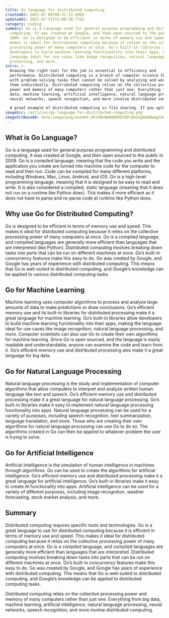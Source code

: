 ```yaml
---
title: Go language for distributed computing
createdAt: 2022-07-09T06:31:13.490Z
updatedAt: 2022-07-17T15:00:30.776Z
category: coding
summary: Go is a language used for general purpose programming and distributed
  computing. It was created at Google, and then open sourced to the public in
  2009. Go is designed to be efficient in terms of memory use and speed. This
  makes it ideal for distributed computing because it relies on the collective
  processing power of many computers at once. Go’s built-in libraries allow
  developers to build machine learning functionality into their apps, making the
  language ideal for use cases like image recognition, natural language
  processing, and more.
intro: >-
  Knowing the right tool for the job is essential to efficiency and
  performance. Distributed computing is a branch of computer science that deals
  with problem-solving tasks that cannot be solved by analyzing and working with
  them individually. Distributed computing relies on the collective processing
  power and memory of many computers rather than just one. Everything from big
  data, machine learning, artificial intelligence, natural language processing,
  neural networks, speech recognition, and more involve distributed computing. 

  A great example of distributed computing is file sharing. If you upload a file to Dropbox or Google Drive, it’s stored on multiple servers at once rather than locally on your hard drive or in a folder on your desktop like normal files. The same concept is true for distributed computation: instead of running an application within individual software running on your operating system (like when you run a program on Word or Excel), it involves breaking down the processes into smaller parts that can each be run independently on different machines at once.
imageSrc: /articles/go-language-for-distributed-computing.png
imageSrcBase64: data:image/png;base64,UklGRnQAAABXRUJQVlA4IGgAAABwAgCdASoKAAoAAUAmJQBYfAm5EAE5vWpQptAAAP77ZAGbh6Jik2p1+v/6cqf3zwX0pyz/ioVxff8bX6eNzF+2NKzn2PAAm7Uz4R7dX8dEbO4wPVo4/cSj85UWAD2jd1l4+Z/qrEgAAA==
---
```


## What is Go Language?

Go is a language used for general purpose programming and distributed computing. It was created at Google, and then open sourced to the public in 2009.
Go is a compiled language, meaning that the code you write and the application you create are turned into machine code for the computer to read and then run. Code can be compiled for many different platforms, including Windows, Mac, Linux, Android, and iOS.
Go is a high-level programming language, meaning that it is designed to be easy to read and write.
It is also considered a compiled, static language (meaning that it does not run on a runtime like Python does). This makes it more efficient as it does not have to parse and re-parse code at runtime like Python does.

## Why use Go for Distributed Computing?

Go is designed to be efficient in terms of memory use and speed. This makes it ideal for distributed computing because it relies on the collective processing power of many computers at once.
Go is a compiled language, and compiled languages are generally more efficient than languages that are interpreted (like Python).
Distributed computing involves breaking down tasks into parts that can be run on different machines at once. Go’s built-in concurrency features make this easy to do.
Go was created by Google, and Google has years of experience with distributed computing. This means that Go is well-suited to distributed computing, and Google’s knowledge can be applied to various distributed computing tasks.

## Go for Machine Learning

Machine learning uses computer algorithms to process and analyze large amounts of data to make predictions or draw conclusions. Go’s efficient memory use and its built-in libraries for distributed processing make it a great language for machine learning.
Go’s built-in libraries allow developers to build machine learning functionality into their apps, making the language ideal for use cases like image recognition, natural language processing, and more.
Computer scientists can also use Go to create their own algorithms for machine learning. Since Go is open sourced, and the language is easily readable and understandable, anyone can examine the code and learn from it.
Go’s efficient memory use and distributed processing also make it a great language for big data.

## Go for Natural Language Processing

Natural language processing is the study and implementation of computer algorithms that allow computers to interpret and analyze written human language like text and speech. Go’s efficient memory use and distributed processing make it a great language for natural language processing.
Go’s built-in libraries make it easy to implement natural language processing functionality into apps.
Natural language processing can be used for a variety of purposes, including speech recognition, text summarization, language translation, and more.
Those who are creating their own algorithms for natural language processing can use Go to do so. The algorithms created in Go can then be applied to whatever problem the user is trying to solve.

## Go for Artificial Intelligence

Artificial intelligence is the simulation of human intelligence in machines through algorithms. Go can be used to create the algorithms for artificial intelligence.
Go’s efficient memory use and distributed processing make it a great language for artificial intelligence.
Go’s built-in libraries make it easy to create AI functionality into apps.
Artificial intelligence can be used for a variety of different purposes, including image recognition, weather forecasting, stock market analysis, and more.

## Summary

Distributed computing requires specific tools and technologies. Go is a great language to use for distributed computing because it is efficient in terms of memory use and speed. This makes it ideal for distributed computing because it relies on the collective processing power of many computers at once. Go is a compiled language, and compiled languages are generally more efficient than languages that are interpreted. Distributed computing involves breaking down tasks into parts that can be run on different machines at once. Go’s built-in concurrency features make this easy to do. Go was created by Google, and Google has years of experience with distributed computing. This means that Go is well-suited to distributed computing, and Google’s knowledge can be applied to distributed computing tasks.

Distributed computing relies on the collective processing power and memory of many computers rather than just one. Everything from big data, machine learning, artificial intelligence, natural language processing, neural networks, speech recognition, and more involve distributed computing.
